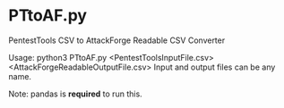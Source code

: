 # PTtoAF.py
PentestTools CSV to AttackForge Readable CSV Converter

Usage: python3 PTtoAF.py <PentestToolsInputFile.csv> <AttackForgeReadableOutputFile.csv>
Input and output files can be any name.

Note: pandas is **required** to run this.
